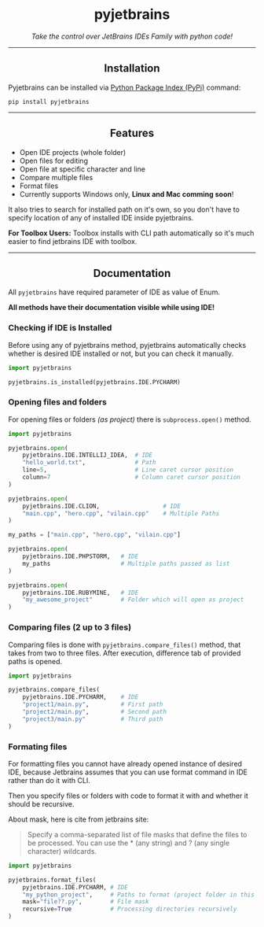<h1 align="center">pyjetbrains</h1>

<p align="center"><i>Take the control over JetBrains IDEs Family with python code!</i></p>

---

<h2 align="center">Installation</h2>

Pyjetbrains can be installed via [Python Package Index (PyPi)](https://pypi.org/project/pyjetbrains/)
command:

```shell
pip install pyjetbrains
```

---

<h2 align="center">Features</h2>

- Open IDE projects (whole folder)
- Open files for editing
- Open file at specific character and line
- Compare multiple files
- Format files
- Currently supports Windows only, **Linux and Mac comming soon**!

It also tries to search for installed path on it's own, so you don't have to specify
location of any of installed IDE inside pyjetbrains.

**For Toolbox Users:** Toolbox installs with CLI path automatically so it's much
easier to find jetbrains IDE with toolbox.

---

<h2 align="center">Documentation</h2>

All `pyjetbrains` have required parameter of IDE as value of Enum.

**All methods have their documentation visible while using IDE!**

### Checking if IDE is Installed

Before using any of pyjetbrains method, pyjetbrains automatically checks whether
is desired IDE installed or not, but you can check it manually.

```python
import pyjetbrains

pyjetbrains.is_installed(pyjetbrains.IDE.PYCHARM)
```

### Opening files and folders

For opening files or folders _(as project)_ there is `subprocess.open()` method.

```python
import pyjetbrains

pyjetbrains.open(
    pyjetbrains.IDE.INTELLIJ_IDEA,  # IDE
    "hello_world.txt",              # Path
    line=5,                         # Line caret cursor position
    column=7                        # Column caret cursor position
)

pyjetbrains.open(
    pyjetbrains.IDE.CLION,                  # IDE
    "main.cpp", "hero.cpp", "vilain.cpp"    # Multiple Paths
)

my_paths = ["main.cpp", "hero.cpp", "vilain.cpp"]

pyjetbrains.open(
    pyjetbrains.IDE.PHPSTORM,   # IDE
    my_paths                    # Multiple paths passed as list
)

pyjetbrains.open(
    pyjetbrains.IDE.RUBYMINE,   # IDE
    "my_awesome_project"        # Folder which will open as project
)
```

### Comparing files (2 up to 3 files)

Comparing files is done with `pyjetbrains.compare_files()` method, that takes
from two to three files. After execution, difference tab of provided paths is opened.

```python
import pyjetbrains

pyjetbrains.compare_files(
    pyjetbrains.IDE.PYCHARM,    # IDE
    "project1/main.py",         # First path
    "project2/main.py",         # Second path
    "project3/main.py"          # Third path
)
```

### Formating files

For formatting files you cannot have already opened instance of desired IDE, because
Jetbrains assumes that you can use format command in IDE rather than do it with CLI.

Then you specify files or folders with code to format it with and whether it 
should be recursive.

About mask, here is cite from jetbrains site:

> Specify a comma-separated list of file masks that define the files 
> to be processed. You can use the * (any string) and ? (any single character) 
> wildcards.

```python
import pyjetbrains

pyjetbrains.format_files(
    pyjetbrains.IDE.PYCHARM, # IDE
    "my_python_project",     # Paths to format (project folder in this case)
    mask="file??.py",        # File mask
    recursive=True           # Processing directories recursively
)
```